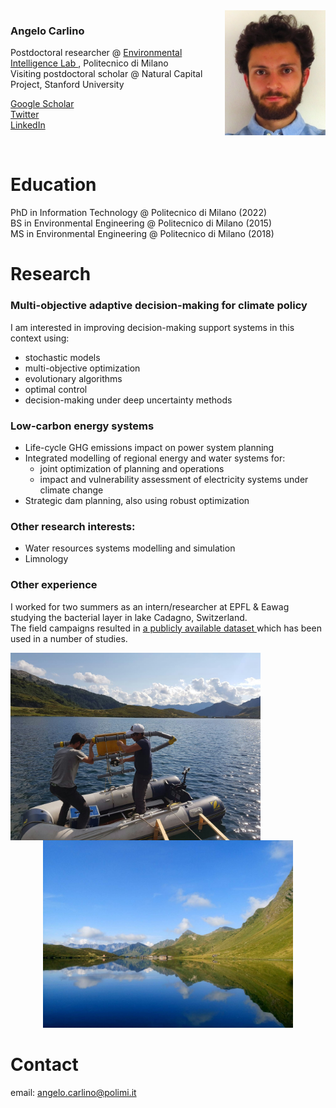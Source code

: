 <img align="left" src="fototessera.JPG" height="200" style="float:right" alt="photo"/>  

### Angelo Carlino

Postdoctoral researcher @ <a href="www.ei.deib.polimi.it"> Environmental Intelligence Lab </a>, Politecnico di Milano <br>
Visiting postdoctoral scholar @ Natural Capital Project, Stanford University

<a href="https://scholar.google.com/citations?user=-8pdFX0AAAAJ&hl=en"> Google Scholar </a>  <br>
<a href="www.twitter.com/AngeloCarlino3"> Twitter </a> <br>
<a href="https://www.linkedin.com/in/angelo-carlino-570051170/"> LinkedIn </a> <br>

<br clear="left"/>

# Education

PhD in Information Technology @ Politecnico di Milano (2022) <br>
BS in Environmental Engineering @ Politecnico di Milano (2015) <br>
MS in Environmental Engineering @ Politecnico di Milano (2018)
  
# Research

### Multi-objective adaptive decision-making for climate policy
I am interested in improving decision-making support systems in this context using:
- stochastic models
- multi-objective optimization
- evolutionary algorithms
- optimal control
- decision-making under deep uncertainty methods

### Low-carbon energy systems
- Life-cycle GHG emissions impact on power system planning
- Integrated modelling of regional energy and water systems for:
  + joint optimization of planning and operations
  + impact and vulnerability assessment of electricity systems under climate change
- Strategic dam planning, also using robust optimization

### Other research interests:
- Water resources systems modelling and simulation
- Limnology

### Other experience
I worked for two summers as an intern/researcher at EPFL & Eawag studying the bacterial layer in lake Cadagno, Switzerland.  <br>
The field campaigns resulted in <a href="https://zenodo.org/badge/DOI/10.5281/zenodo.7127882.svg"> a publicly available dataset </a> which has been used in a number of studies.

<p align="center">
<img align="left" src="IMG_20181226_132153.jpg" width=400px alt="Cadagno-work"/>  
<img src="DSC_0152_.jpg" width=400px alt="Cadagno"/>
<br clear="left"/>
</p>

# Contact

email: [angelo.carlino@polimi.it](mailto:angelo.carlino@polimi.it)

